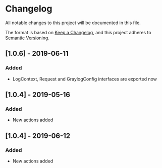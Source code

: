 # Changelog
All notable changes to this project will be documented in this file.

The format is based on [Keep a Changelog](https://keepachangelog.com/en/1.0.0/),
and this project adheres to [Semantic Versioning](https://semver.org/spec/v2.0.0.html).

## [1.0.6] - 2019-06-11
### Added
- LogContext, Request and GraylogConfig interfaces are exported now

## [1.0.4] - 2019-05-16
### Added
- New actions added

## [1.0.4] - 2019-06-12
### Added
- New actions added